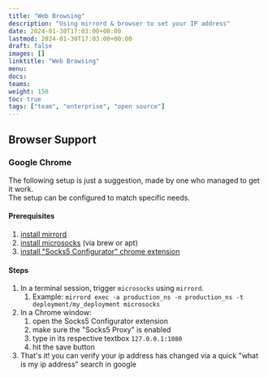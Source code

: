 ```yaml
---
title: "Web Browsing"
description: "Using mirrord & browser to set your IP address"
date: 2024-01-30T17:03:00+00:00
lastmod: 2024-01-30T17:03:00+00:00
draft: false
images: []
linktitle: "Web Browsing"
menu:
docs:
teams:
weight: 150
toc: true
tags: ["team", "enterprise", "open source"]
---
```


## Browser Support

### Google Chrome

The following setup is just a suggestion, made by one who managed to get it work.  
The setup can be configured to match specific needs.

#### Prerequisites

1. [install mirrord](https://mirrord.dev/docs/overview/quick-start/#installation)
2. [install microsocks](https://github.com/rofl0r/microsocks) (via brew or apt)
3. [install "Socks5 Configurator" chrome extension](https://chromewebstore.google.com/detail/socks5-configurator/hnpgnjkeaobghpjjhaiemlahikgmnghb) 


#### Steps

1. In a terminal session, trigger `microsocks` using `mirrord`.
   1. Example: `mirrord exec -a production_ns -n production_ns -t deployment/my_deployment microsocks`
2. In a Chrome window:
   1. open the Socks5 Configurator extension
   2. make sure the "Socks5 Proxy" is enabled
   3. type in its respective textbox `127.0.0.1:1080`
   4. hit the save button
3. That's it! you can verify your ip address has changed via a quick "what is my ip address" search in google 
  
